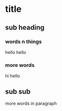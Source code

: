 # title
## sub heading
### words n things
hello hello
### more words
hi hello
## sub sub
more words in paragraph
